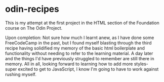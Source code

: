 # odin-recipes

This is my attempt at the first project in the HTML section of the Foundation course on The Odin Project. 

Upon completion:
Not sure how much I learnt anew, as I have done some FreeCodeCamp in the past, but I found myself blasting through the third recipe having
solidified my memory of the basic html boilerplate and functionality without needing to refer to the learning material. A day later and 
the things I'd have previously struggled to remember are still there in memory. All in all, looking forward to learning how to add more styles-
super excited to get to JavaScript, I know I'm going to have to work against rushing myself.